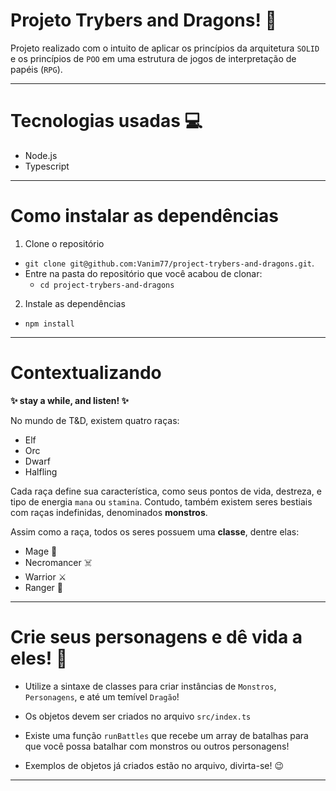 # Projeto Trybers and Dragons! :dragon_face:

Projeto realizado com o intuito de aplicar os princípios da arquitetura `SOLID`
e os princípios de `POO` em uma estrutura de jogos de interpretação de papéis (`RPG`).

---

# Tecnologias usadas :computer:

- Node.js
- Typescript

---

# Como instalar as dependências

1. Clone o repositório

- `git clone git@github.com:Vanim77/project-trybers-and-dragons.git`.
- Entre na pasta do repositório que você acabou de clonar:
  - `cd project-trybers-and-dragons`

2. Instale as dependências

- `npm install`

---


# Contextualizando

**:sparkles: stay a while, and listen! :sparkles:**

No mundo de T&D, existem quatro raças:
- Elf
- Orc
- Dwarf
- Halfling

Cada raça define sua característica, como seus pontos de vida, destreza, e tipo de energia
`mana` ou `stamina`. Contudo, também existem seres bestiais com raças indefinidas, denominados **monstros**.

Assim como a raça, todos os seres possuem uma **classe**, dentre elas:
- Mage :mage:
- Necromancer :skull_and_crossbones:
- Warrior :crossed_swords:
- Ranger :bow_and_arrow:

---

# Crie seus personagens e dê vida a eles! :star2:

- Utilize a sintaxe de classes para criar instâncias de `Monstros`,
 `Personagens`, e até um temível `Dragão`!

- Os objetos devem ser criados no arquivo `src/index.ts`

- Existe uma função `runBattles` que recebe um array de batalhas
 para que você possa batalhar com monstros ou outros personagens!

- Exemplos de objetos já criados estão no arquivo, divirta-se! :wink:

---
